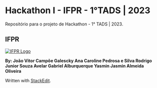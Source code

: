 # Hackathon I - IFPR - 1°TADS | 2023

Repositório para o projeto de Hackathon - 1° TADS | 2023.

## IFPR

[![IFPR Logo](https://user-images.githubusercontent.com/126702799/234438114-4db30796-20ad-4bec-b118-246ebbe9de63.png)](https://user-images.githubusercontent.com/126702799/234438114-4db30796-20ad-4bec-b118-246ebbe9de63.png)

**By: 
João Vitor Campõe Galescky
Ana Caroline Pedrosa e Silva
Rodrigo Junior Souza Avelar
Gabriel Alburquerque
Yasmin Jasmin Almeida Oliveira**


Written with  [StackEdit](https://stackedit.io/).
